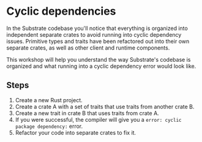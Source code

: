 # Cyclic dependencies

In the Substrate codebase you'll notice that everything is organized into independent separate crates to avoid running into cyclic dependency issues.
Primitive types and traits have been refactored out into their own separate crates, as well as other client and runtime components.

This workshop will help you understand the way Substrate's codebase is organized and what running into a cyclic dependency error would look like.

## Steps

1. Create a new Rust project.
1. Create a crate A with a set of traits that use traits from another crate B.
1. Create a new trait in crate B that uses traits from crate A.
1. If you were successful, the compiler will give you a `error: cyclic package dependency:` error. 
1. Refactor your code into separate crates to fix it.